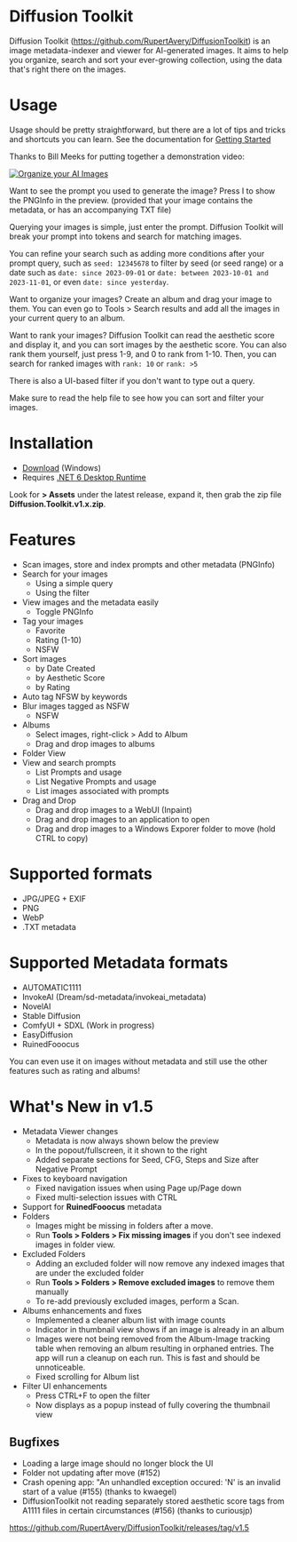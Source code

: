 # Diffusion Toolkit

Diffusion Toolkit (https://github.com/RupertAvery/DiffusionToolkit) is an image metadata-indexer and viewer for AI-generated images. It aims to help you organize, search and sort your ever-growing collection, using the data that's right there on the images.

# Usage

Usage should be pretty straightforward, but there are a lot of tips and tricks and shortcuts you can learn. See the documentation for [Getting Started](https://github.com/RupertAvery/DiffusionToolkit/tree/master/Diffusion.Toolkit/Tips.md)

Thanks to Bill Meeks for putting together a demonstration video:

[![Organize your AI Images](https://img.youtube.com/vi/r7J3n1LjojE/hqdefault.jpg)](https://www.youtube.com/watch?v=r7J3n1LjojE&ab_channel=BillMeeks)

Want to see the prompt you used to generate the image? Press I to show the PNGInfo in the preview. (provided that your image contains the metadata, or has an accompanying TXT file)

Querying your images is simple, just enter the prompt. Diffusion Toolkit will break your prompt into tokens and search for matching images.

You can refine your search such as adding more conditions after your prompt query, such as `seed: 12345678` to filter by seed (or seed range) or a date such as `date: since 2023-09-01` or `date: between 2023-10-01 and 2023-11-01`, or even `date: since yesterday`.

Want to organize your images? Create an album and drag your image to them.  You can even go to Tools > Search results and add all the images in your current query to an album.

Want to rank your images? Diffusion Toolkit can read the aesthetic score and display it, and you can sort images by the aesthetic score. You can also rank them yourself, just press 1-9, and 0 to rank from 1-10.  Then, you can search for ranked images with `rank: 10` or `rank: >5`

There is also a UI-based filter if you don't want to type out a query.

Make sure to read the help file to see how you can sort and filter your images.

# Installation

* [Download](https://github.com/RupertAvery/DiffusionToolkit/releases/v1.4
) (Windows)
* Requires [.NET 6 Desktop Runtime](https://dotnet.microsoft.com/en-us/download/dotnet/6.0) 


Look for **> Assets** under the latest release, expand it, then grab the zip file **Diffusion.Toolkit.v1.x.zip**.

# Features

* Scan images, store and index prompts and other metadata (PNGInfo)
* Search for your images
    * Using a simple query
    * Using the filter
* View images and the metadata easily
    * Toggle PNGInfo
* Tag your images 
    * Favorite
    * Rating (1-10)
    * NSFW
* Sort images
    * by Date Created 
    * by Aesthetic Score
    * by Rating   
* Auto tag NFSW by keywords
* Blur images tagged as NSFW 
    * NSFW
* Albums
    * Select images, right-click > Add to Album
    * Drag and drop images to albums
* Folder View
* View and search prompts
    * List Prompts and usage
    * List Negative Prompts and usage
    * List images associated with prompts
* Drag and Drop
    * Drag and drop images to a WebUI (Inpaint)
    * Drag and drop images to an application to open
    * Drag and drop images to a Windows Exporer folder to move (hold CTRL to copy)

# Supported formats

* JPG/JPEG + EXIF
* PNG
* WebP
* .TXT metadata

# Supported Metadata formats

* AUTOMATIC1111
* InvokeAI (Dream/sd-metadata/invokeai_metadata)
* NovelAI
* Stable Diffusion
* ComfyUI + SDXL (Work in progress) 
* EasyDiffusion
* RuinedFooocus

You can even use it on images without metadata and still use the other features such as rating and albums!

# What's New in v1.5

* Metadata Viewer changes
  * Metadata is now always shown below the preview
  * In the popout/fullscreen, it it shown to the right
  * Added separate sections for Seed, CFG, Steps and Size after Negative Prompt
* Fixes to keyboard navigation
  * Fixed navigation issues when using Page up/Page down
  * Fixed multi-selection issues with CTRL
* Support for **RuinedFooocus** metadata
* Folders
  * Images might be missing in folders after a move.  
  * Run **Tools > Folders > Fix missing images** if you don't see indexed images in folder view.  
* Excluded Folders
   * Adding an excluded folder will now remove any indexed images that are under the excluded folder
   * Run **Tools > Folders > Remove excluded images** to remove them manually 
   * To re-add previously excluded images, perform a Scan.
* Albums enhancements and fixes
   * Implemented a cleaner album list with image counts
   * Indicator in thumbnail view shows if an image is already in an album
   * Images were not being removed from the Album-Image tracking table when removing an album
   resulting in orphaned entries. The app will run a cleanup on each run. This is fast and should be unnoticeable.
   * Fixed scrolling for Album list
* Filter UI enhancements
    * Press CTRL+F to open the filter
    * Now displays as a popup instead of fully covering the thumbnail view

## Bugfixes

* Loading a large image should no longer block the UI
* Folder not updating after move (#152)
* Crash opening app: "An unhandled exception occured: 'N' is an invalid start of a value  (#155) (thanks to kwaegel)
* DiffusionToolkit not reading separately stored aesthetic score tags from A1111 files in certain circumstances (#156) (thanks to curiousjp)

https://github.com/RupertAvery/DiffusionToolkit/releases/tag/v1.5
